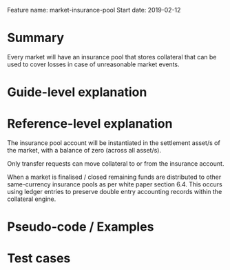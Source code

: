 Feature name: market-insurance-pool
Start date: 2019-02-12

# Summary
Every market will have an insurance pool that stores collateral that can be used to cover losses in case of unreasonable market events.

# Guide-level explanation

# Reference-level explanation
The insurance pool account will be instantiated in the settlement asset/s of the market, with a balance of zero (across all asset/s).

Only transfer requests can move collateral to or from the insurance account.

When a market is finalised / closed remaining funds are distributed to other same-currency insurance pools as per white paper section 6.4.  This occurs using ledger entries to preserve double entry accounting records within the collateral engine.

# Pseudo-code / Examples

# Test cases


